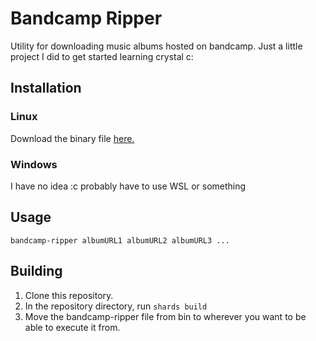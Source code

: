 # Bandcamp Ripper
Utility for downloading music albums hosted on bandcamp.
Just a little project I did to get started learning crystal c:

## Installation
### Linux
Download the binary file [here.](https://github.com/AprilDolly/bandcamp_ripper/releases)
### Windows
I have no idea :c probably have to use WSL or something

## Usage

`bandcamp-ripper albumURL1 albumURL2 albumURL3 ...`

## Building
1. Clone this repository.
2. In the repository directory, run `shards build`
3. Move the bandcamp-ripper file from bin to wherever you want to be able to execute it from.
